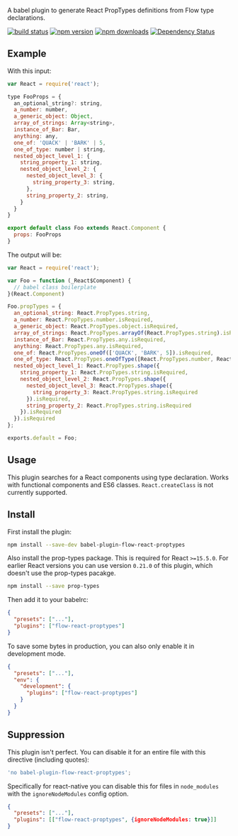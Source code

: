 A babel plugin to generate React PropTypes definitions from Flow type declarations.

[![build status](https://img.shields.io/travis/brigand/babel-plugin-flow-react-proptypes/master.svg?style=flat-square)](https://travis-ci.org/brigand/babel-plugin-flow-react-proptypes)
[![npm version](https://img.shields.io/npm/v/babel-plugin-flow-react-proptypes.svg?style=flat-square)](https://www.npmjs.com/package/babel-plugin-flow-react-proptypes)
[![npm downloads](https://img.shields.io/npm/dm/babel-plugin-flow-react-proptypes.svg?style=flat-square)](https://www.npmjs.com/package/babel-plugin-flow-react-proptypes)
[![Dependency Status](https://img.shields.io/david/brigand/babel-plugin-flow-react-proptypes.svg?style=flat-square)](https://david-dm.org/brigand/babel-plugin-flow-react-proptypes)

## Example

With this input:

```js
var React = require('react');

type FooProps = {
  an_optional_string?: string,
  a_number: number,
  a_generic_object: Object,
  array_of_strings: Array<string>,
  instance_of_Bar: Bar,
  anything: any,
  one_of: 'QUACK' | 'BARK' | 5,
  one_of_type: number | string,
  nested_object_level_1: {
    string_property_1: string,
    nested_object_level_2: {
      nested_object_level_3: {
        string_property_3: string,
      },
      string_property_2: string,
    }
  }
}

export default class Foo extends React.Component {
  props: FooProps
}
```

The output will be:

```js
var React = require('react');

var Foo = function (_React$Component) {
  // babel class boilerplate
}(React.Component)

Foo.propTypes = {
  an_optional_string: React.PropTypes.string,
  a_number: React.PropTypes.number.isRequired,
  a_generic_object: React.PropTypes.object.isRequired,
  array_of_strings: React.PropTypes.arrayOf(React.PropTypes.string).isRequired,
  instance_of_Bar: React.PropTypes.any.isRequired,
  anything: React.PropTypes.any.isRequired,
  one_of: React.PropTypes.oneOf(['QUACK', 'BARK', 5]).isRequired,
  one_of_type: React.PropTypes.oneOfType([React.PropTypes.number, React.PropTypes.string]).isRequired,
  nested_object_level_1: React.PropTypes.shape({
    string_property_1: React.PropTypes.string.isRequired,
    nested_object_level_2: React.PropTypes.shape({
      nested_object_level_3: React.PropTypes.shape({
        string_property_3: React.PropTypes.string.isRequired
      }).isRequired,
      string_property_2: React.PropTypes.string.isRequired
    }).isRequired
  }).isRequired
};

exports.default = Foo;
```

## Usage

This plugin searches for a React components using type declaration. Works with functional components and ES6 classes. `React.createClass` is not currently supported.


## Install

First install the plugin:

```sh
npm install --save-dev babel-plugin-flow-react-proptypes
```

Also install the prop-types package. This is required for React `>=15.5.0`. For earlier React versions
you can use version `0.21.0` of this plugin, which doesn't use the prop-types pacakge.

```sh
npm install --save prop-types
```

Then add it to your babelrc:

```json
{
  "presets": ["..."],
  "plugins": ["flow-react-proptypes"]
}
```

To save some bytes in production, you can also only enable it in development mode.

```json
{
  "presets": ["..."],
  "env": {
    "development": {
      "plugins": ["flow-react-proptypes"]
    }
  }
}
```

## Suppression
This plugin isn't perfect. You can disable it for an entire file with this directive (including quotes):

```js
'no babel-plugin-flow-react-proptypes';
```

Specifically for react-native you can disable this for files in `node_modules` with the `ignoreNodeModules` config option.

```json
{
  "presets": ["..."],
  "plugins": [["flow-react-proptypes", {ignoreNodeModules: true}]]
}
```
